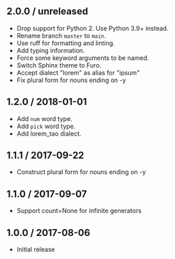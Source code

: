 ## 2.0.0 / unreleased

- Drop support for Python 2. Use Python 3.9+ instead.
- Rename branch `master` to `main`.
- Use ruff for formatting and linting.
- Add typing information.
- Force some keyword arguments to be named.
- Switch Sphinx theme to Furo.
- Accept dialect "lorem" as alias for "ipsum"
- Fix plural form for nouns ending on -y

## 1.2.0 / 2018-01-01

- Add `num` word type.
- Add `pick` word type.
- Add lorem_tao dialect.

## 1.1.1 / 2017-09-22

- Construct plural form for nouns ending on -y

## 1.1.0 / 2017-09-07

- Support count=None for infinite generators

## 1.0.0 / 2017-08-06

- Initial release
